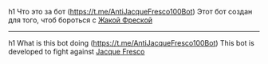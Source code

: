 h1 Что это за бот (<https://t.me/AntiJacqueFresco100Bot>)
Этот бот создан для того, чтоб бороться с [Жакой Фреской](https://t.me/fresco_guard_bot)
***
h1 What is this bot doing (<https://t.me/AntiJacqueFresco100Bot>)
This bot is developed to fight against [Jacque Fresco](https://t.me/fresco_guard_bot)